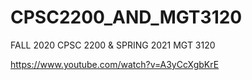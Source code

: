 # CPSC2200_AND_MGT3120
FALL 2020 CPSC 2200 & SPRING 2021 MGT 3120

https://www.youtube.com/watch?v=A3yCcXgbKrE
